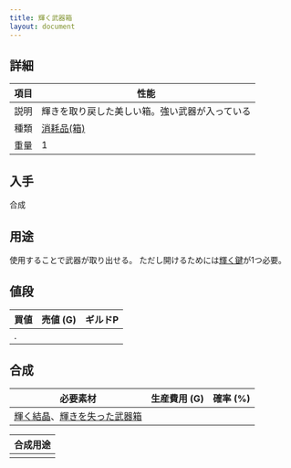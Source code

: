 ```yaml
---
title: 輝く武器箱
layout: document
---
```

## 詳細


|項目|性能|
|---|---|
|説明|輝きを取り戻した美しい箱。強い武器が入っている|
|種類|[消耗品(箱)](消耗品(箱))|
|重量|1|

## 入手

合成

## 用途

使用することで武器が取り出せる。
ただし開けるためには[輝く鍵](輝く鍵)が1つ必要。

## 値段


|買値|売値 (G)|ギルドP|
|---|---|---|
|.|||

## 合成


|必要素材|生産費用 (G)|確率 (%)|
|---|---|---|
|[輝く結晶](輝く結晶)、[輝きを失った武器箱](輝きを失った武器箱)|||


|合成用途|
|---|
||